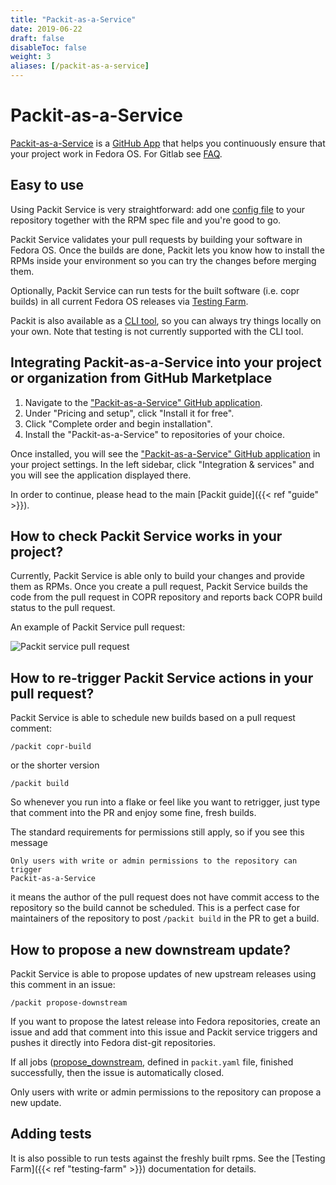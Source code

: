 ```yaml
---
title: "Packit-as-a-Service"
date: 2019-06-22
draft: false
disableToc: false
weight: 3
aliases: [/packit-as-a-service]
---
```


# Packit-as-a-Service

[Packit-as-a-Service](https://github.com/marketplace/packit-as-a-service)
is a [GitHub App](https://docs.github.com/apps/about-apps/)
that helps you continuously ensure that your project work in Fedora OS.
For Gitlab see [FAQ](/docs/faq#can-we-use-packit-with-gitlab).

## Easy to use

Using Packit Service is very straightforward: add one [config
file](/docs/configuration/)
to your repository together with the RPM spec file and you're good to go.

Packit Service validates your pull requests by building your software in Fedora OS.
Once the builds are done, Packit lets you know how to install the
RPMs inside your environment so you can try the changes before merging them.

Optionally, Packit Service can run tests for the built software (i.e. copr builds)
in all current Fedora OS releases via [Testing Farm](/docs/testing-farm).

Packit is also available as a [CLI tool](https://github.com/packit/packit/blob/main/README.md),
so you can always try things locally on your own. Note that testing is not currently supported with the CLI tool.

## Integrating Packit-as-a-Service into your project or organization from GitHub Marketplace

1. Navigate to the ["Packit-as-a-Service" GitHub
   application](https://github.com/marketplace/packit-as-a-service).
2. Under "Pricing and setup", click "Install it for free".
3. Click "Complete order and begin installation".
4. Install the "Packit-as-a-Service" to repositories of your choice.

Once installed, you will see the ["Packit-as-a-Service" GitHub
application](https://github.com/marketplace/packit-as-a-service) in your
project settings. In the left sidebar, click "Integration & services" and you
will see the application displayed there.

In order to continue, please head to the main [Packit guide]({{< ref "guide" >}}).

## How to check Packit Service works in your project?

Currently, Packit Service is able only to build your changes and provide them as RPMs.
Once you create a pull request, Packit Service builds the code from the
pull request in COPR repository and reports back COPR build status to the pull request.

An example of Packit Service pull request:

![Packit service pull request](/packit-service-pr.png)

## How to re-trigger Packit Service actions in your pull request?

Packit Service is able to schedule new builds based on a pull request comment:

    /packit copr-build

or the shorter version

    /packit build

So whenever you run into a flake or feel like you want to retrigger, just type
that comment into the PR and enjoy some fine, fresh builds.

The standard requirements for permissions still apply, so if you see this
message

    Only users with write or admin permissions to the repository can trigger
    Packit-as-a-Service

it means the author of the pull request does not have commit access to the
repository so the build cannot be scheduled. This is a perfect case for
maintainers of the repository to post `/packit build` in the PR to get a build.

## How to propose a new downstream update?

Packit Service is able to propose updates of new upstream releases using this comment in an issue:

    /packit propose-downstream

If you want to propose the latest release into Fedora repositories,
create an issue and add that comment into this issue and
Packit service triggers and pushes it directly into Fedora dist-git repositories.

If all jobs ([propose_downstream](/docs/configuration/#supported-jobs),
defined in `packit.yaml` file, finished successfully, then the issue is
automatically closed.

Only users with write or admin permissions to the repository can propose a new
update.

## Adding tests

It is also possible to run tests against the freshly built rpms.
See the [Testing Farm]({{< ref "testing-farm" >}}) documentation for details.

